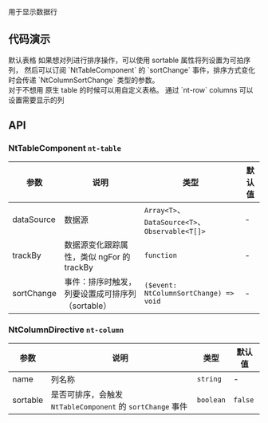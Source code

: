 用于显示数据行

## 代码演示

<div class="grid-x grid-margin-x">
  <div class="medium-12 cell">
    <nt-example>
      <nt-example-showcase>
        <example-table-basic></example-table-basic>
      </nt-example-showcase>
      <nt-example-legend title="基本">默认表格</nt-example-legend>
      <nt-example-code [code]="basicCode"></nt-example-code>
    </nt-example>
    <nt-example>
      <nt-example-showcase>
        <example-table-sort></example-table-sort>
      </nt-example-showcase>
      <nt-example-legend title="可排序表格">
        如果想对列进行排序操作，可以使用 sortable 属性将列设置为可拍序列，
        然后可以订阅 `NtTableComponent` 的 `sortChange` 事件，排序方式变化时会传递 `NtColumnSortChange` 类型的参数。
      </nt-example-legend>
      <nt-example-code [code]="sortCode"></nt-example-code>
    </nt-example>
  </div>
  <div class="medium-12 cell">
    <nt-example>
      <nt-example-showcase>
        <example-table-alternate></example-table-alternate>
      </nt-example-showcase>
      <nt-example-legend title="自定义表格">对于不想用 原生 table 的时候可以用自定义表格。</nt-example-legend>
      <nt-example-code [code]="alternateCode"></nt-example-code>
    </nt-example>
    <nt-example>
      <nt-example-showcase>
        <example-table-column-visibility></example-table-column-visibility>
      </nt-example-showcase>
      <nt-example-legend title="列可见性">
        通过 `nt-row` columns 可以设置需要显示的列
      </nt-example-legend>
      <nt-example-code [code]="columnVisibilityCode"></nt-example-code>
    </nt-example>
  </div>
</div>

## API

### NtTableComponent `nt-table`

| 参数 | 说明 | 类型 | 默认值 |
| --- | --- | --- | --- |
| dataSource | 数据源 | `Array<T>`、`DataSource<T>`、`Observable<T[]>` | - |
| trackBy | 数据源变化跟踪属性，类似 ngFor 的 trackBy | `function` | - |
| sortChange | 事件：排序时触发，列要设置成可排序列（sortable） | `($event: NtColumnSortChange) => void` | - |

### NtColumnDirective `nt-column`

| 参数 | 说明 | 类型 | 默认值 |
| --- | --- | --- | --- |
| name | 列名称 | `string` | - |
| sortable | 是否可排序，会触发 `NtTableComponent` 的 `sortChange` 事件 | `boolean` | `false` |
